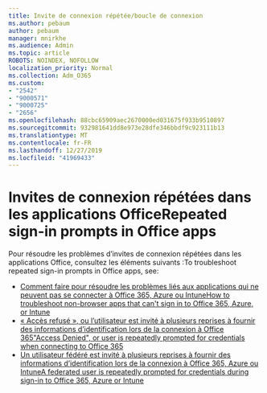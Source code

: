 ```yaml
---
title: Invite de connexion répétée/boucle de connexion
ms.author: pebaum
author: pebaum
manager: mnirkhe
ms.audience: Admin
ms.topic: article
ROBOTS: NOINDEX, NOFOLLOW
localization_priority: Normal
ms.collection: Adm_O365
ms.custom:
- "2542"
- "9000571"
- "9000725"
- "2656"
ms.openlocfilehash: 88cbc65909aec2670000ed031675f933b9510897
ms.sourcegitcommit: 932981641dd8e973e28dfe346bbdf9c923111b13
ms.translationtype: MT
ms.contentlocale: fr-FR
ms.lasthandoff: 12/27/2019
ms.locfileid: "41969433"
---
```

# <a name="repeated-sign-in-prompts-in-office-apps"></a><span data-ttu-id="e155c-102">Invites de connexion répétées dans les applications Office</span><span class="sxs-lookup"><span data-stu-id="e155c-102">Repeated sign-in prompts in Office apps</span></span>

<span data-ttu-id="e155c-103">Pour résoudre les problèmes d’invites de connexion répétées dans les applications Office, consultez les éléments suivants :</span><span class="sxs-lookup"><span data-stu-id="e155c-103">To troubleshoot repeated sign-in prompts in Office apps, see:</span></span>

- [<span data-ttu-id="e155c-104">Comment faire pour résoudre les problèmes liés aux applications qui ne peuvent pas se connecter à Office 365, Azure ou Intune</span><span class="sxs-lookup"><span data-stu-id="e155c-104">How to troubleshoot non-browser apps that can't sign in to Office 365, Azure, or Intune</span></span>](https://support.office.com/article/how-to-troubleshoot-non-browser-apps-that-can-t-sign-in-to-office-365-azure-or-intune-3ba1b268-66f6-462c-b0e5-070f5c2603c1)
- [<span data-ttu-id="e155c-105">« Accès refusé », ou l’utilisateur est invité à plusieurs reprises à fournir des informations d’identification lors de la connexion à Office 365</span><span class="sxs-lookup"><span data-stu-id="e155c-105">"Access Denied", or user is repeatedly prompted for credentials when connecting to Office 365</span></span>](https://docs.microsoft.com/office365/troubleshoot/security/access-denied-when-connect-to-office-365)
- [<span data-ttu-id="e155c-106">Un utilisateur fédéré est invité à plusieurs reprises à fournir des informations d’identification lors de la connexion à Office 365, Azure ou Intune</span><span class="sxs-lookup"><span data-stu-id="e155c-106">A federated user is repeatedly prompted for credentials during sign-in to Office 365, Azure or Intune</span></span>](https://docs.microsoft.com/office365/troubleshoot/authentication/federated-user-repeatedly-prompted-for-credentials)

